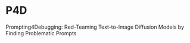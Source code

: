 # P4D
Prompting4Debugging: Red-Teaming Text-to-Image Diffusion Models by Finding Problematic Prompts
